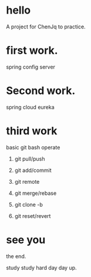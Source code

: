 # hello
A project for ChenJq to practice.

# first work.
spring config server

# Second work.
spring cloud eureka

# third work
basic git bash operate

1. git pull/push

2. git add/commit

3. git remote

4. git merge/rebase

5. git clone -b

6. git reset/revert

# see you

the end.

study study hard day day up.
